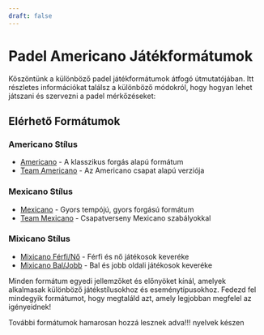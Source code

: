 ```yaml
---
draft: false
---
```


# Padel Americano Játékformátumok

Köszöntünk a különböző padel játékformátumok átfogó útmutatójában. Itt részletes információkat találsz a különböző módokról, hogy hogyan lehet játszani és szervezni a padel mérkőzéseket:

## Elérhető Formátumok

### Americano Stílus
- [Americano](/hu/americano) - A klasszikus forgás alapú formátum
- [Team Americano](/hu/team-americano) - Az Americano csapat alapú verziója

### Mexicano Stílus
- [Mexicano](/hu/mexicano) - Gyors tempójú, gyors forgású formátum
- [Team Mexicano](/hu/team-mexicano) - Csapatverseny Mexicano szabályokkal

### Mixicano Stílus
- [Mixicano Férfi/Nő](/hu/mixicano) - Férfi és nő játékosok keveréke
- [Mixicano Bal/Jobb](/hu/mixicano) - Bal és jobb oldali játékosok keveréke

Minden formátum egyedi jellemzőket és előnyöket kínál, amelyek alkalmasak különböző játékstílusokhoz és eseménytípusokhoz. Fedezd fel mindegyik formátumot, hogy megtaláld azt, amely legjobban megfelel az igényeidnek!

További formátumok hamarosan hozzá lesznek adva!!! nyelvek készen